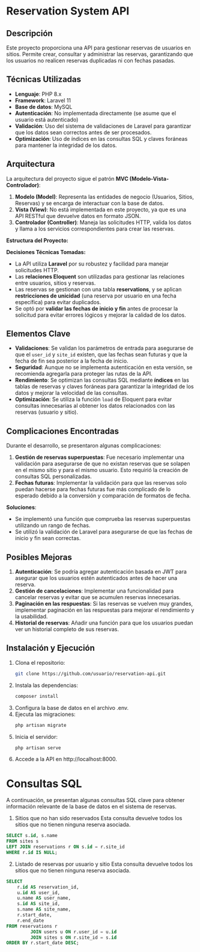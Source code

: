 # Reservation System API

## Descripción
Este proyecto proporciona una API para gestionar reservas de usuarios en sitios. Permite crear, consultar y administrar las reservas, garantizando que los usuarios no realicen reservas duplicadas ni con fechas pasadas.

## Técnicas Utilizadas
- **Lenguaje**: PHP 8.x
- **Framework**: Laravel 11
- **Base de datos**: MySQL
- **Autenticación**: No implementada directamente (se asume que el usuario está autenticado)
- **Validación**: Uso del sistema de validaciones de Laravel para garantizar que los datos sean correctos antes de ser procesados.
- **Optimización**: Uso de índices en las consultas SQL y claves foráneas para mantener la integridad de los datos.

## Arquitectura
La arquitectura del proyecto sigue el patrón **MVC (Modelo-Vista-Controlador)**:
1. **Modelo (Model)**: Representa las entidades de negocio (Usuarios, Sitios, Reservas) y se encarga de interactuar con la base de datos.
2. **Vista (View)**: No está implementada en este proyecto, ya que es una API RESTful que devuelve datos en formato JSON.
3. **Controlador (Controller)**: Maneja las solicitudes HTTP, valida los datos y llama a los servicios correspondientes para crear las reservas.

**Estructura del Proyecto:**


**Decisiones Técnicas Tomadas:**
- La API utiliza **Laravel** por su robustez y facilidad para manejar solicitudes HTTP.
- Las **relaciones Eloquent** son utilizadas para gestionar las relaciones entre usuarios, sitios y reservas.
- Las reservas se gestionan con una tabla **reservations**, y se aplican **restricciones de unicidad** (una reserva por usuario en una fecha específica) para evitar duplicados.
- Se optó por **validar las fechas de inicio y fin** antes de procesar la solicitud para evitar errores lógicos y mejorar la calidad de los datos.

## Elementos Clave
- **Validaciones**: Se validan los parámetros de entrada para asegurarse de que el `user_id` y `site_id` existen, que las fechas sean futuras y que la fecha de fin sea posterior a la fecha de inicio.
- **Seguridad**: Aunque no se implementa autenticación en esta versión, se recomienda agregarla para proteger las rutas de la API.
- **Rendimiento**: Se optimizan las consultas SQL mediante **índices** en las tablas de reservas y claves foráneas para garantizar la integridad de los datos y mejorar la velocidad de las consultas.
- **Optimización**: Se utiliza la función `load` de Eloquent para evitar consultas innecesarias al obtener los datos relacionados con las reservas (usuario y sitio).

## Complicaciones Encontradas
Durante el desarrollo, se presentaron algunas complicaciones:
1. **Gestión de reservas superpuestas**: Fue necesario implementar una validación para asegurarse de que no existan reservas que se solapen en el mismo sitio y para el mismo usuario. Esto requirió la creación de consultas SQL personalizadas.
2. **Fechas futuras**: Implementar la validación para que las reservas solo puedan hacerse para fechas futuras fue más complicado de lo esperado debido a la conversión y comparación de formatos de fecha.

**Soluciones**:
- Se implementó una función que comprueba las reservas superpuestas utilizando un rango de fechas.
- Se utilizó la validación de Laravel para asegurarse de que las fechas de inicio y fin sean correctas.

## Posibles Mejoras
1. **Autenticación**: Se podría agregar autenticación basada en JWT para asegurar que los usuarios estén autenticados antes de hacer una reserva.
2. **Gestión de cancelaciones**: Implementar una funcionalidad para cancelar reservas y evitar que se acumulen reservas innecesarias.
3. **Paginación en las respuestas**: Si las reservas se vuelven muy grandes, implementar paginación en las respuestas para mejorar el rendimiento y la usabilidad.
4. **Historial de reservas**: Añadir una función para que los usuarios puedan ver un historial completo de sus reservas.

## Instalación y Ejecución
1. Clona el repositorio:
   ```bash
   git clone https://github.com/usuario/reservation-api.git
2. Instala las dependencias:
   ```bash
   composer install
   
3. Configura la base de datos en el archivo .env.
4. Ejecuta las migraciones:
   ```bash
   php artisan migrate
   
5. Inicia el servidor:
   ```bash
   php artisan serve
   
6. Accede a la API en http://localhost:8000.

# Consultas SQL

A continuación, se presentan algunas consultas SQL clave para obtener información relevante de la base de datos en el sistema de reservas.

1. Sitios que no han sido reservados
Esta consulta devuelve todos los sitios que no tienen ninguna reserva asociada.

```sql
SELECT s.id, s.name 
FROM sites s
LEFT JOIN reservations r ON s.id = r.site_id
WHERE r.id IS NULL;

```

2. Listado de reservas por usuario y sitio
Esta consulta devuelve todos los sitios que no tienen ninguna reserva asociada.

```sql
SELECT
    r.id AS reservation_id,
    u.id AS user_id,
    u.name AS user_name,
    s.id AS site_id,
    s.name AS site_name,
    r.start_date,
    r.end_date
FROM reservations r
         JOIN users u ON r.user_id = u.id
         JOIN sites s ON r.site_id = s.id
ORDER BY r.start_date DESC;


```
